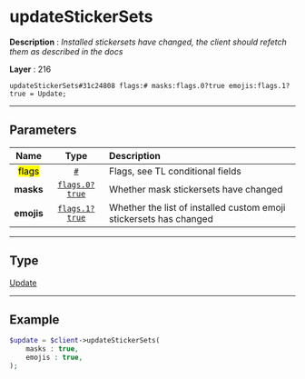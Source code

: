 # updateStickerSets

**Description** : *Installed stickersets have changed, the client should refetch them as described in the docs*

**Layer** : 216

```tl
updateStickerSets#31c24808 flags:# masks:flags.0?true emojis:flags.1?true = Update;
```

---

## Parameters

| Name | Type | Description |
| :---: | :---: | :--- |
| <mark>flags</mark> | [`#`](type/#) | Flags, see TL conditional fields |
| **masks** | [`flags.0?true`](type/true) | Whether mask stickersets have changed |
| **emojis** | [`flags.1?true`](type/true) | Whether the list of installed custom emoji stickersets has changed |

---

## Type

[Update](type/Update)

---

## Example

```php
$update = $client->updateStickerSets(
	masks : true,
	emojis : true,
);
```